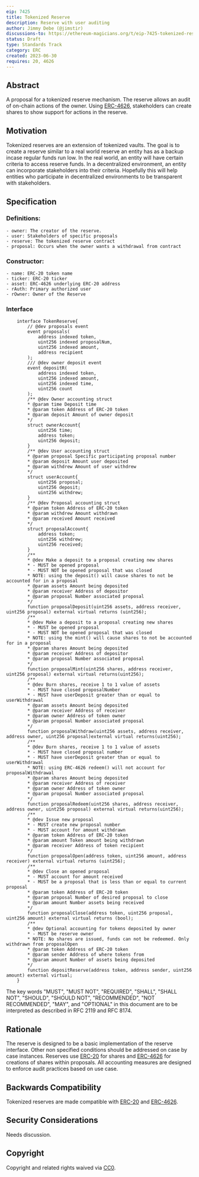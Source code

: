 ```yaml
---
eip: 7425
title: Tokenized Reserve
description: Reserve with user auditing
author: Jimmy Debe (@jimstir)
discussions-to: https://ethereum-magicians.org/t/eip-7425-tokenized-reserve/15297
status: Draft
type: Standards Track
category: ERC
created: 2023-06-30
requires: 20, 4626
---
```


## Abstract

A proposal for a tokenized reserve mechanism. The reserve allows an audit of on-chain actions of the owner. Using [ERC-4626](../EIPS/eip-4626.md), stakeholders can create shares to show support for actions in the reserve.

## Motivation

Tokenized reserves are an extension of tokenized vaults. The goal is to create a reserve similar to a real world reserve an entity has as a backup incase regular funds run low. In the real world, an entity will have certain criteria to access reserve funds. In a decentralized environment, an entity can incorporate stakeholders into their criteria. Hopefully this will help entities who participate in decentralized environments to be transparent with stakeholders.

## Specification

### Definitions:

	- owner: The creator of the reserve.
	- user: Stakeholders of specific proposals
	- reserve: The tokenized reserve contract
	- proposal: Occurs when the owner wants a withdrawal from contract
 
### Constructor:
 
 	- name: ERC-20 token name
  	- ticker: ERC-20 ticker
   	- asset: ERC-4626 underlying ERC-20 address
	- rAuth: Primary authorized user
	- rOwner: Owner of the Reserve
 
### Interface
    
``` solidity
    interface TokenReserve{
	    // @dev proposals event
	    event proposals(
	    	address indexed token,
	    	uint256 indexed proposalNum,
	    	uint256 indexed amount,
	    	address recipient
	    );
	    /// @dev owner deposit event
	    event depositR(
	    	address indexed token,
	    	uint256 indexed amount,
	    	uint256 indexed time,
	    	uint256 count
	    );
	    /** @dev Owner accounting struct
	    * @param time Deposit time
	    * @param token Address of ERC-20 token
	    * @param deposit Amount of owner deposit
	    */
	    struct ownerAccount{
	    	uint256 time;
	    	address token;
	    	uint256 deposit;
	    }
	    /** @dev User accounting struct
	    * @param proposal Specific participating proposal number
	    * @param deposit Amount user deposited
	    * @param withdrew Amount of user withdrew
	    */
	    struct userAccount{
	    	uint256 proposal;
	    	uint256 deposit;
	    	uint256 withdrew;
	    }
	    /** @dev Proposal accounting struct
	    * @param token Address of ERC-20 token
	    * @param withdrew Amount withdrawn
	    * @param received Amount received
	    */
	    struct proposalAccount{
	    	address token;
	    	uint256 withdrew;
	    	uint256 received;
	    }
	    /**
	    * @dev Make a deposit to a proposal creating new shares
	    * - MUST be opened proposal
	    * - MUST NOT be opened proposal that was closed
	    * NOTE: using the deposit() will cause shares to not be accounted for in a proposal
	    * @param assets Amount being deposited
	    * @param receiver Address of depositor
	    * @param proposal Number associated proposal
	    */
	    function proposalDeposit(uint256 assets, address receiver, uint256 proposal) external virtual returns (uint256);
	    /**
	    * @dev Make a deposit to a proposal creating new shares
	    * - MUST be opened proposal
	    * - MUST NOT be opened proposal that was closed
	    * NOTE: using the mint() will cause shares to not be accounted for in a proposal
	    * @param shares Amount being deposited
	    * @param receiver Address of depositor
	    * @param proposal Number associated proposal
	    */
	    function proposalMint(uint256 shares, address receiver, uint256 proposal) external virtual returns(uint256);
	    /**
	    * @dev Burn shares, receive 1 to 1 value of assets
	    * - MUST have closed proposalNumber
	    * - MUST have userDeposit greater than or equal to userWithdrawal
	    * @param assets Amount being deposited
	    * @param receiver Address of receiver
	    * @param owner Address of token owner
	    * @param proposal Number associated proposal
	    */
	    function proposalWithdraw(uint256 assets, address receiver, address owner, uint256 proposal)external virtual returns(uint256);
	    /**
	    * @dev Burn shares, receive 1 to 1 value of assets
	    * - MUST have closed proposal number
	    * - MUST have userDeposit greater than or equal to userWithdrawal
	    * NOTE: using ERC-4626 redeem() will not account for proposalWithdrawal
	    * @param shares Amount being deposited
	    * @param receiver Address of receiver
	    * @param owner Address of token owner
	    * @param proposal Number associated proposal
	    */
	    function proposalRedeem(uint256 shares, address receiver, address owner, uint256 proposal) external virtual returns(uint256);
	    /**
	    * @dev Issue new proposal
	    * - MUST create new proposal number
	    * - MUST account for amount withdrawn 
	    * @param token Address of ERC-20 token
	    * @param amount Token amount being withdrawn
	    * @param receiver Address of token recipient
	    */
	    function proposalOpen(address token, uint256 amount, address receiver) external virtual returns (uint256);
	    /**
	    * @dev Close an opened proposal
	    * - MUST account for amount received
	    * - MUST be a proposal that is less than or equal to current proposal
	    * @param token Address of ERC-20 token
	    * @param proposal Number of desired proposal to close
	    * @param amount Number assets being received
	    */
	    function proposalClose(address token, uint256 proposal, uint256 amount) external virtual returns (bool);
	    /**
	    * @dev Optional accounting for tokens deposited by owner
	    * - MUST be reserve owner
	    * NOTE: No shares are issued, funds can not be redeemed. Only withdrawn from proposalOpen
	    * @param token Address of ERC-20 token
	    * @param sender Address of where tokens from
	    * @param amount Number of assets being deposited
	    */
	    function depositReserve(address token, address sender, uint256 amount) external virtual;
    }

```

The key words "MUST", "MUST NOT", "REQUIRED", "SHALL", "SHALL NOT", "SHOULD", "SHOULD NOT", "RECOMMENDED", "NOT RECOMMENDED", "MAY", and "OPTIONAL" in this document are to be interpreted as described in RFC 2119 and RFC 8174.

## Rationale

The reserve is designed to be a basic implementation of the reserve interface. Other non specified conditions should be addressed on case by case instances. Reserves use [ERC-20](../EIPS/eip-20.md) for shares and [ERC-4626](../EIPS/eip-4626.md) for creations of shares within proposals. All accounting measures are designed to enforce audit practices based on use case. 

## Backwards Compatibility

Tokenized reserves are made compatible with [ERC-20](../EIPS/eip-20.md) and [ERC-4626](../EIPS/eip-4626.md).

## Security Considerations

Needs discussion.

## Copyright

Copyright and related rights waived via [CC0](../LICENSE.md).
